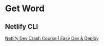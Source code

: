 # Get Word

## Netlify CLI 

[Netlify Dev Crash Course | Easy Dev & Deploy](https://youtu.be/FMhVXOA54x8)
